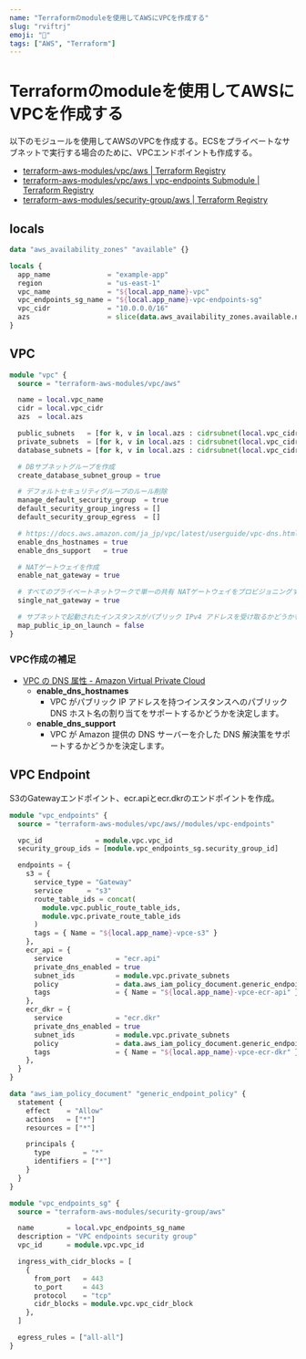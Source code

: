 ```yaml
---
name: "Terraformのmoduleを使用してAWSにVPCを作成する"
slug: "rviftrj"
emoji: "🤖"
tags: ["AWS", "Terraform"]
---
```


# Terraformのmoduleを使用してAWSにVPCを作成する

以下のモジュールを使用してAWSのVPCを作成する。ECSをプライベートなサブネットで実行する場合のために、VPCエンドポイントも作成する。

- [terraform-aws-modules/vpc/aws | Terraform Registry](https://registry.terraform.io/modules/terraform-aws-modules/vpc/aws/latest)
- [terraform-aws-modules/vpc/aws | vpc-endpoints Submodule | Terraform Registry](https://registry.terraform.io/modules/terraform-aws-modules/vpc/aws/latest/submodules/vpc-endpoints)
- [terraform-aws-modules/security-group/aws | Terraform Registry](https://registry.terraform.io/modules/terraform-aws-modules/security-group/aws/1.19.0)



## locals

```terraform
data "aws_availability_zones" "available" {}

locals {
  app_name              = "example-app"
  region                = "us-east-1"
  vpc_name              = "${local.app_name}-vpc"
  vpc_endpoints_sg_name = "${local.app_name}-vpc-endpoints-sg"
  vpc_cidr              = "10.0.0.0/16"
  azs                   = slice(data.aws_availability_zones.available.names, 0, 3)
}
```


## VPC

```terraform
module "vpc" {
  source = "terraform-aws-modules/vpc/aws"

  name = local.vpc_name
  cidr = local.vpc_cidr
  azs  = local.azs

  public_subnets   = [for k, v in local.azs : cidrsubnet(local.vpc_cidr, 8, k)]
  private_subnets  = [for k, v in local.azs : cidrsubnet(local.vpc_cidr, 8, k + 3)]
  database_subnets = [for k, v in local.azs : cidrsubnet(local.vpc_cidr, 8, k + 6)]

  # DBサブネットグループを作成
  create_database_subnet_group = true

  # デフォルトセキュリティグループのルール削除
  manage_default_security_group  = true
  default_security_group_ingress = []
  default_security_group_egress  = []

  # https://docs.aws.amazon.com/ja_jp/vpc/latest/userguide/vpc-dns.html#vpc-dns-support
  enable_dns_hostnames = true
  enable_dns_support   = true

  # NATゲートウェイを作成
  enable_nat_gateway = true

  # すべてのプライベートネットワークで単一の共有 NATゲートウェイをプロビジョニングする場合は、true。
  single_nat_gateway = true

  # サブネットで起動されたインスタンスがパブリック IPv4 アドレスを受け取るかどうかを示します。デフォルト値は false。
  map_public_ip_on_launch = false
}
```

### VPC作成の補足

- [VPC の DNS 属性 - Amazon Virtual Private Cloud](https://docs.aws.amazon.com/ja_jp/vpc/latest/userguide/vpc-dns.html#vpc-dns-support)
  - **enable_dns_hostnames**
    - VPC がパブリック IP アドレスを持つインスタンスへのパブリック DNS ホスト名の割り当てをサポートするかどうかを決定します。
  - **enable_dns_support**
    - VPC が Amazon 提供の DNS サーバーを介した DNS 解決策をサポートするかどうかを決定します。

## VPC Endpoint

S3のGatewayエンドポイント、ecr.apiとecr.dkrのエンドポイントを作成。

```terraform
module "vpc_endpoints" {
  source = "terraform-aws-modules/vpc/aws//modules/vpc-endpoints"

  vpc_id             = module.vpc.vpc_id
  security_group_ids = [module.vpc_endpoints_sg.security_group_id]

  endpoints = {
    s3 = {
      service_type = "Gateway"
      service      = "s3"
      route_table_ids = concat(
        module.vpc.public_route_table_ids,
        module.vpc.private_route_table_ids
      )
      tags = { Name = "${local.app_name}-vpce-s3" }
    },
    ecr_api = {
      service             = "ecr.api"
      private_dns_enabled = true
      subnet_ids          = module.vpc.private_subnets
      policy              = data.aws_iam_policy_document.generic_endpoint_policy.json
      tags                = { Name = "${local.app_name}-vpce-ecr-api" }
    },
    ecr_dkr = {
      service             = "ecr.dkr"
      private_dns_enabled = true
      subnet_ids          = module.vpc.private_subnets
      policy              = data.aws_iam_policy_document.generic_endpoint_policy.json
      tags                = { Name = "${local.app_name}-vpce-ecr-dkr" }
    },
  }
}
```

```terraform
data "aws_iam_policy_document" "generic_endpoint_policy" {
  statement {
    effect    = "Allow"
    actions   = ["*"]
    resources = ["*"]

    principals {
      type        = "*"
      identifiers = ["*"]
    }
  }
}
```

```terraform
module "vpc_endpoints_sg" {
  source = "terraform-aws-modules/security-group/aws"

  name        = local.vpc_endpoints_sg_name
  description = "VPC endpoints security group"
  vpc_id      = module.vpc.vpc_id

  ingress_with_cidr_blocks = [
    {
      from_port   = 443
      to_port     = 443
      protocol    = "tcp"
      cidr_blocks = module.vpc.vpc_cidr_block
    },
  ]

  egress_rules = ["all-all"]
}
```
